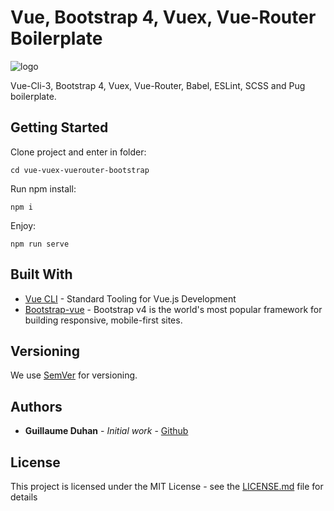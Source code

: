 # Vue, Bootstrap 4, Vuex, Vue-Router Boilerplate

![logo](https://myhappyagency.com/blog/wp-content/uploads/2019/10/vue-bootstrap-vuex-eslint.png)

Vue-Cli-3, Bootstrap 4, Vuex, Vue-Router, Babel, ESLint, SCSS and Pug boilerplate.

## Getting Started

Clone project and enter in folder:

```
cd vue-vuex-vuerouter-bootstrap
```

Run npm install:

```
npm i
```
Enjoy:

```
npm run serve
```


## Built With

* [Vue CLI](https://cli.vuejs.org/) - Standard Tooling for Vue.js Development
* [Bootstrap-vue](https://bootstrap-vue.js.org/) - Bootstrap v4 is the world's most popular framework for building responsive, mobile-first sites.

## Versioning

We use [SemVer](http://semver.org/) for versioning.

## Authors

* **Guillaume Duhan** - *Initial work* - [Github](https://github.com/guillaumeduhan)

## License

This project is licensed under the MIT License - see the [LICENSE.md](LICENSE.md) file for details
